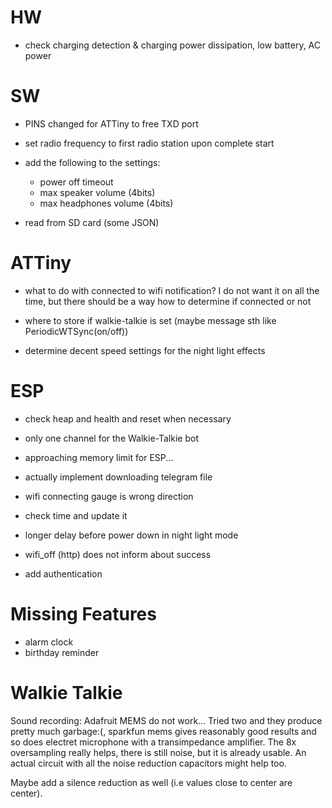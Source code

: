 # HW

- check charging detection & charging power dissipation, low battery, AC power

# SW


- PINS changed for ATTiny to free TXD port
- set radio frequency to first radio station upon complete start

- add the following to the settings:
    - power off timeout
    - max speaker volume (4bits)
    - max headphones volume (4bits)
- read from SD card (some JSON)

# ATTiny


- what to do with connected to wifi notification? I do not want it on all the time, but there should be a way how to determine if connected or not

- where to store if walkie-talkie is set (maybe message sth like PeriodicWTSync(on/off))
- determine decent speed settings for the night light effects

# ESP

- check heap and health and reset when necessary

- only one channel for the Walkie-Talkie bot 
- approaching memory limit for ESP...
- actually implement downloading telegram file
- wifi connecting gauge is wrong direction
- check time and update it
- longer delay before power down in night light mode
- wifi_off (http) does not inform about success
- add authentication

 # Missing Features

 - alarm clock
 - birthday reminder

# Walkie Talkie

Sound recording: Adafruit MEMS do not work... Tried two and they produce pretty much garbage:(, sparkfun mems gives reasonably good results and so does electret microphone with a transimpedance amplifier. The 8x oversampling really helps, there is still noise, but it is already usable. An actual circuit with all the noise reduction capacitors might help too. 

Maybe add a silence reduction as well (i.e values close to center are center). 
